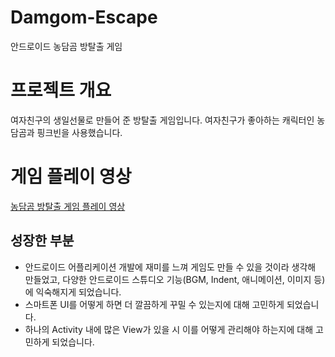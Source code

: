 # Damgom-Escape
안드로이드 농담곰 방탈출 게임

# 프로젝트 개요

여자친구의 생일선물로 만들어 준 방탈출 게임입니다. 여자친구가 좋아하는 캐릭터인 농담곰과 핑크빈을 사용했습니다.



# 게임 플레이 영상

[농담곰 방탈출 게임 플레이 영상](https://youtu.be/BA0TccC7hLQ)

## 성장한 부분

- 안드로이드 어플리케이션 개발에 재미를 느껴 게임도 만들 수 있을 것이라 생각해 만들었고, 다양한 안드로이드 스튜디오 기능(BGM, Indent, 애니메이션, 이미지 등)에 익숙해지게 되었습니다.
- 스마트폰 UI를 어떻게 하면 더 깔끔하게 꾸밀 수 있는지에 대해 고민하게 되었습니다.
- 하나의 Activity 내에 많은 View가 있을 시 이를 어떻게 관리해야 하는지에 대해 고민하게 되었습니다.
